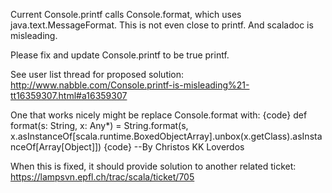 Current Console.printf calls Console.format, which uses java.text.MessageFormat. This is not even close to printf. And scaladoc is misleading.

Please fix and update Console.printf to be true printf.

See user list thread for proposed solution: http://www.nabble.com/Console.printf-is-misleading%21-tt16359307.html#a16359307

One that works nicely might be replace Console.format with:
{code}
def format(s: String, x: Any*) = String.format(s, x.asInstanceOf[scala.runtime.BoxedObjectArray].unbox(x.getClass).asInstanceOf[Array[Object]])
{code}
--By Christos KK Loverdos

When this is fixed, it should provide solution to another related ticket:
https://lampsvn.epfl.ch/trac/scala/ticket/705


